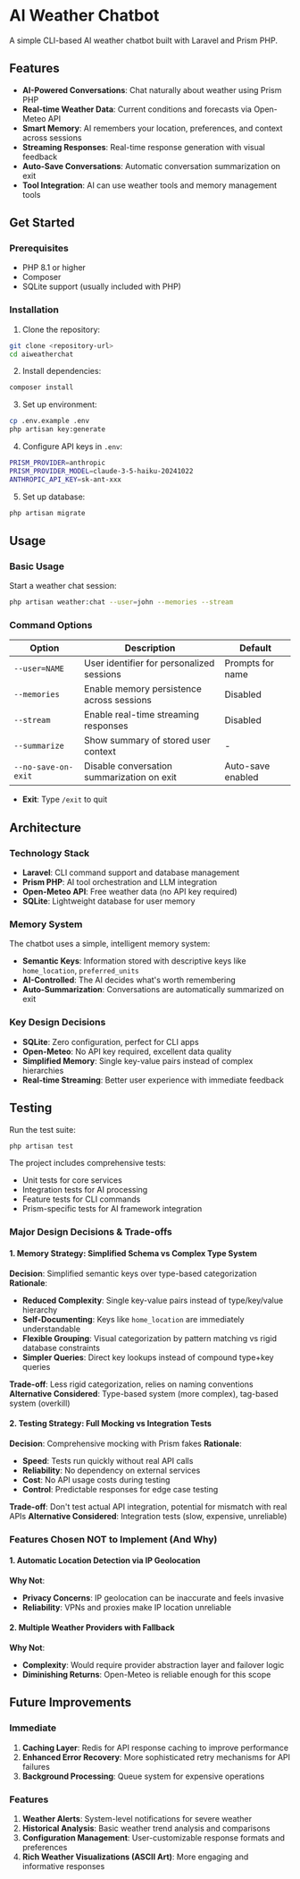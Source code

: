 # AI Weather Chatbot

A simple CLI-based AI weather chatbot built with Laravel and Prism PHP.

## Features

-   **AI-Powered Conversations**: Chat naturally about weather using Prism PHP
-   **Real-time Weather Data**: Current conditions and forecasts via Open-Meteo API
-   **Smart Memory**: AI remembers your location, preferences, and context across sessions
-   **Streaming Responses**: Real-time response generation with visual feedback
-   **Auto-Save Conversations**: Automatic conversation summarization on exit
-   **Tool Integration**: AI can use weather tools and memory management tools

## Get Started

### Prerequisites

-   PHP 8.1 or higher
-   Composer
-   SQLite support (usually included with PHP)

### Installation

1. Clone the repository:

```bash
git clone <repository-url>
cd aiweatherchat
```

2. Install dependencies:

```bash
composer install
```

3. Set up environment:

```bash
cp .env.example .env
php artisan key:generate
```

4. Configure API keys in `.env`:

```bash
PRISM_PROVIDER=anthropic
PRISM_PROVIDER_MODEL=claude-3-5-haiku-20241022
ANTHROPIC_API_KEY=sk-ant-xxx
```

5. Set up database:

```bash
php artisan migrate
```

## Usage

### Basic Usage

Start a weather chat session:

```bash
php artisan weather:chat --user=john --memories --stream
```

### Command Options

| Option              | Description                                | Default           |
| ------------------- | ------------------------------------------ | ----------------- |
| `--user=NAME`       | User identifier for personalized sessions  | Prompts for name  |
| `--memories`        | Enable memory persistence across sessions  | Disabled          |
| `--stream`          | Enable real-time streaming responses       | Disabled          |
| `--summarize`       | Show summary of stored user context        | -                 |
| `--no-save-on-exit` | Disable conversation summarization on exit | Auto-save enabled |

-   **Exit**: Type `/exit` to quit

## Architecture

### Technology Stack

-   **Laravel**: CLI command support and database management
-   **Prism PHP**: AI tool orchestration and LLM integration
-   **Open-Meteo API**: Free weather data (no API key required)
-   **SQLite**: Lightweight database for user memory

### Memory System

The chatbot uses a simple, intelligent memory system:

-   **Semantic Keys**: Information stored with descriptive keys like `home_location`, `preferred_units`
-   **AI-Controlled**: The AI decides what's worth remembering
-   **Auto-Summarization**: Conversations are automatically summarized on exit

### Key Design Decisions

-   **SQLite**: Zero configuration, perfect for CLI apps
-   **Open-Meteo**: No API key required, excellent data quality
-   **Simplified Memory**: Single key-value pairs instead of complex hierarchies
-   **Real-time Streaming**: Better user experience with immediate feedback

## Testing

Run the test suite:

```bash
php artisan test
```

The project includes comprehensive tests:

-   Unit tests for core services
-   Integration tests for AI processing
-   Feature tests for CLI commands
-   Prism-specific tests for AI framework integration

### Major Design Decisions & Trade-offs

#### 1. Memory Strategy: Simplified Schema vs Complex Type System

**Decision**: Simplified semantic keys over type-based categorization
**Rationale**:

-   **Reduced Complexity**: Single key-value pairs instead of type/key/value hierarchy
-   **Self-Documenting**: Keys like `home_location` are immediately understandable
-   **Flexible Grouping**: Visual categorization by pattern matching vs rigid database constraints
-   **Simpler Queries**: Direct key lookups instead of compound type+key queries

**Trade-off**: Less rigid categorization, relies on naming conventions
**Alternative Considered**: Type-based system (more complex), tag-based system (overkill)

#### 2. Testing Strategy: Full Mocking vs Integration Tests

**Decision**: Comprehensive mocking with Prism fakes
**Rationale**:

-   **Speed**: Tests run quickly without real API calls
-   **Reliability**: No dependency on external services
-   **Cost**: No API usage costs during testing
-   **Control**: Predictable responses for edge case testing

**Trade-off**: Don't test actual API integration, potential for mismatch with real APIs
**Alternative Considered**: Integration tests (slow, expensive, unreliable)

### Features Chosen NOT to Implement (And Why)

#### 1. Automatic Location Detection via IP Geolocation

**Why Not**:

-   **Privacy Concerns**: IP geolocation can be inaccurate and feels invasive
-   **Reliability**: VPNs and proxies make IP location unreliable

#### 2. Multiple Weather Providers with Fallback

**Why Not**:

-   **Complexity**: Would require provider abstraction layer and failover logic
-   **Diminishing Returns**: Open-Meteo is reliable enough for this scope

## Future Improvements

### Immediate

1. **Caching Layer**: Redis for API response caching to improve performance
2. **Enhanced Error Recovery**: More sophisticated retry mechanisms for API failures
3. **Background Processing**: Queue system for expensive operations

### Features

1. **Weather Alerts**: System-level notifications for severe weather
2. **Historical Analysis**: Basic weather trend analysis and comparisons
3. **Configuration Management**: User-customizable response formats and preferences
4. **Rich Weather Visualizations (ASCII Art)**: More engaging and informative responses
